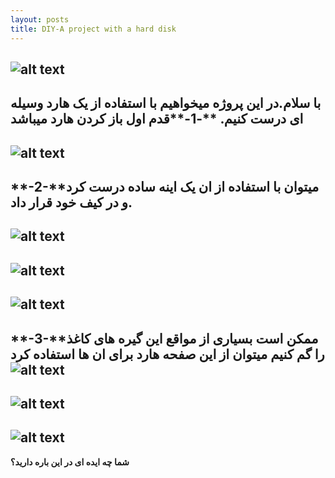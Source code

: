 ```yaml
---
layout: posts
title: DIY-A project with a hard disk
---
```

![alt text](http://uupload.ir/files/mgns_k2.jpg)
---
با سلام.در این پروژه میخواهیم با استفاده از یک هارد وسیله ای درست کنیم.
**-1-**قدم اول باز کردن هارد میباشد
---
![alt text](http://uupload.ir/files/xgov_10.jpg)
---
**-2-**میتوان با استفاده از ان یک اینه ساده درست کرد و در کیف خود قرار داد.
---
![alt text](http://uupload.ir/files/oit5_14.jpg)
---
![alt text](http://uupload.ir/files/vckb_15.jpg)
---
![alt text](http://uupload.ir/files/6xas_16.jpg)
---
**-3-**ممکن است بسیاری از مواقع این گیره های کاغذ را گم کنیم میتوان از این صفحه هارد برای ان ها استفاده کرد
![alt text](http://uupload.ir/files/bzj2_13.jpg)
---
![alt text](http://uupload.ir/files/f96p_12.jpg)
---
![alt text](http://uupload.ir/files/it3h_11.jpg)
---
**شما چه ایده ای در این باره دارید؟**